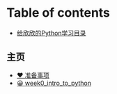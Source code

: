 # Table of contents

* [给欣欣的Python学习目录](README.md)

## 主页

* [❤ 准备事项](zhu-ye/zhun-bei-shi-xiang.md)
* [😀 week0\_intro\_to\_python](zhu-ye/week0\_intro\_to\_python.md)
